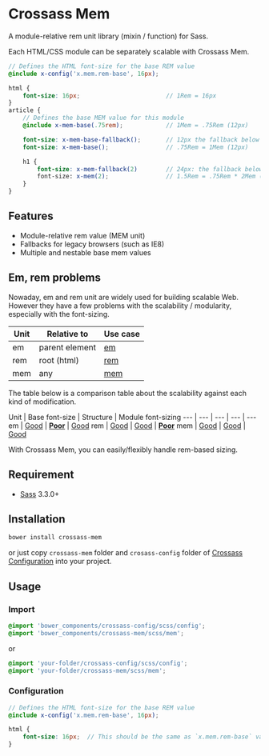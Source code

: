 # Crossass Mem

A module-relative rem unit library (mixin / function) for Sass.

Each HTML/CSS module can be separately scalable with Crossass Mem.

```scss
// Defines the HTML font-size for the base REM value
@include x-config('x.mem.rem-base', 16px);

html {
    font-size: 16px;                        // 1Rem = 16px
}
article {
    // Defines the base MEM value for this module
    @include x-mem-base(.75rem);            // 1Mem = .75Rem (12px)

    font-size: x-mem-base-fallback();       // 12px the fallback below
    font-size: x-mem-base();                // .75Rem = 1Mem (12px)

    h1 {
        font-size: x-mem-fallback(2)        // 24px: the fallback below
        font-size: x-mem(2);                // 1.5Rem = .75Rem * 2Mem (24px)
    }
}
```

## Features

* Module-relative rem value (MEM unit)
* Fallbacks for legacy browsers (such as IE8)
* Multiple and nestable base mem values

## Em, rem problems

Nowaday, em and rem unit are widely used for building scalable Web.
However they have a few problems with the scalability / modularity, especially with the font-sizing.

Unit | Relative to    | Use case |
--- | --- | --- |
em | parent element | [em](http://jsfiddle.net/whizark/GA8hN/)
rem | root (html) | [rem](http://jsfiddle.net/whizark/HT6UD/)
mem | any | [mem](http://jsfiddle.net/whizark/hkR7z/)

The table below is a comparison table about the scalability against each kind of modification.

Unit | Base font-size | Structure | Module font-sizing
--- | --- | --- | --- | ---
em   | [Good](http://jsfiddle.net/whizark/3LPb6/) | **[Poor](http://jsfiddle.net/whizark/8n7g8/)** | [Good](http://jsfiddle.net/whizark/2RHqp/)
rem  | [Good](http://jsfiddle.net/whizark/mSPuD/) | [Good](http://jsfiddle.net/whizark/KcG86/) | **[Poor](http://jsfiddle.net/whizark/7Vhu7/)**
mem  | [Good](http://jsfiddle.net/whizark/rrsME/) | [Good](http://jsfiddle.net/whizark/39dS8/) | [Good](http://jsfiddle.net/whizark/jyBtL/)

With Crossass Mem, you can easily/flexibly handle rem-based sizing.

## Requirement

* [Sass](http://sass-lang.com/) 3.3.0+

## Installation

```sh
bower install crossass-mem
```

or just copy ```crossass-mem``` folder and ```crosass-config``` folder of [Crossass Configuration](https://github.com/whizark/crossass-config) into your project.

## Usage

### Import

```scss
@import 'bower_components/crossass-config/scss/config';
@import 'bower_components/crossass-mem/scss/mem';
```

or

```scss
@import 'your-folder/crossass-config/scss/config';
@import 'your-folder/crossass-mem/scss/mem';
```

### Configuration

```scss
// Defines the HTML font-size for the base REM value
@include x-config('x.mem.rem-base', 16px);

html {
    font-size: 16px;  // This should be the same as `x.mem.rem-base` value
}
```

